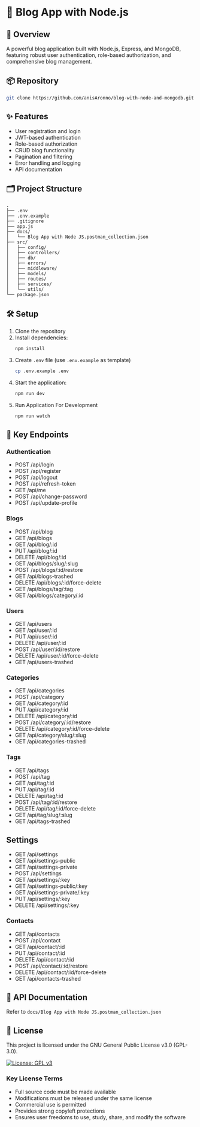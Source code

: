 # 🚀 Blog App with Node.js

## 🌟 Overview

A powerful blog application built with Node.js, Express, and MongoDB, featuring robust user authentication, role-based authorization, and comprehensive blog management.

## 📦 Repository

```sh
git clone https://github.com/anisAronno/blog-with-node-and-mongodb.git
```

## ✨ Features

- User registration and login
- JWT-based authentication
- Role-based authorization
- CRUD blog functionality
- Pagination and filtering
- Error handling and logging
- API documentation

## 🗂️ Project Structure

```
.
├── .env
├── .env.example
├── .gitignore
├── app.js
├── docs/
│   └── Blog App with Node JS.postman_collection.json
├── src/
│   ├── config/
│   ├── controllers/
│   ├── db/
│   ├── errors/
│   ├── middleware/
│   ├── models/
│   ├── routes/
│   ├── services/
│   └── utils/
└── package.json
```

## 🛠️ Setup

1. Clone the repository
2. Install dependencies:
   ```sh
   npm install
   ```
3. Create `.env` file (use `.env.example` as template)
   ```sh
   cp .env.example .env
   ```
4. Start the application:
   ```sh
   npm run dev
   ```
5. Run Application For Development
   ```sh
   npm run watch
   ```

## 🔐 Key Endpoints

### Authentication

- POST /api/login
- POST /api/register
- POST /api/logout
- POST /api/refresh-token
- GET /api/me
- POST /api/change-password
- POST /api/update-profile

### Blogs

- POST /api/blog
- GET /api/blogs
- GET /api/blog/:id
- PUT /api/blog/:id
- DELETE /api/blog/:id
- GET /api/blogs/slug/:slug
- POST /api/blogs/:id/restore
- GET /api/blogs-trashed
- DELETE /api/blogs/:id/force-delete
- GET /api/blogs/tag/:tag
- GET /api/blogs/category/:id

### Users

- GET /api/users
- GET /api/user/:id
- PUT /api/user/:id
- DELETE /api/user/:id
- POST /api/user/:id/restore
- DELETE /api/user/:id/force-delete
- GET /api/users-trashed

### Categories

- GET /api/categories
- POST /api/category
- GET /api/category/:id
- PUT /api/category/:id
- DELETE /api/category/:id
- POST /api/category/:id/restore
- DELETE /api/category/:id/force-delete
- GET /api/category/slug/:slug
- GET /api/categories-trashed

### Tags

- GET /api/tags
- POST /api/tag
- GET /api/tag/:id
- PUT /api/tag/:id
- DELETE /api/tag/:id
- POST /api/tag/:id/restore
- DELETE /api/tag/:id/force-delete
- GET /api/tag/slug/:slug
- GET /api/tags-trashed

## Settings

- GET /api/settings
- GET /api/settings-public
- GET /api/settings-private
- POST /api/settings
- GET /api/settings/:key
- GET /api/settings-public/:key
- GET /api/settings-private/:key
- PUT /api/settings/:key
- DELETE /api/settings/:key

### Contacts

- GET /api/contacts
- POST /api/contact
- GET /api/contact/:id
- PUT /api/contact/:id
- DELETE /api/contact/:id
- POST /api/contact/:id/restore
- DELETE /api/contact/:id/force-delete
- GET /api/contacts-trashed

## 📖 API Documentation

Refer to `docs/Blog App with Node JS.postman_collection.json`

## 📄 License

This project is licensed under the GNU General Public License v3.0 (GPL-3.0).

[![License: GPL v3](https://img.shields.io/badge/License-GPLv3-blue.svg)](https://www.gnu.org/licenses/gpl-3.0)

### Key License Terms

- Full source code must be made available
- Modifications must be released under the same license
- Commercial use is permitted
- Provides strong copyleft protections
- Ensures user freedoms to use, study, share, and modify the software
